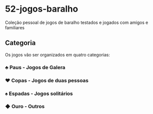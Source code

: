 # 52-jogos-baralho
Coleção pessoal de jogos de baralho testados e jogados com amigos e familiares

## Categoria

Os jogos vão ser organizados em quatro categorias:

### ♣ **Paus** - Jogos de Galera

### ♥ **Copas** - Jogos de duas pessoas

###  ♠ **Espadas** - Jogos solitários

### ◆ **Ouro** - Outros
